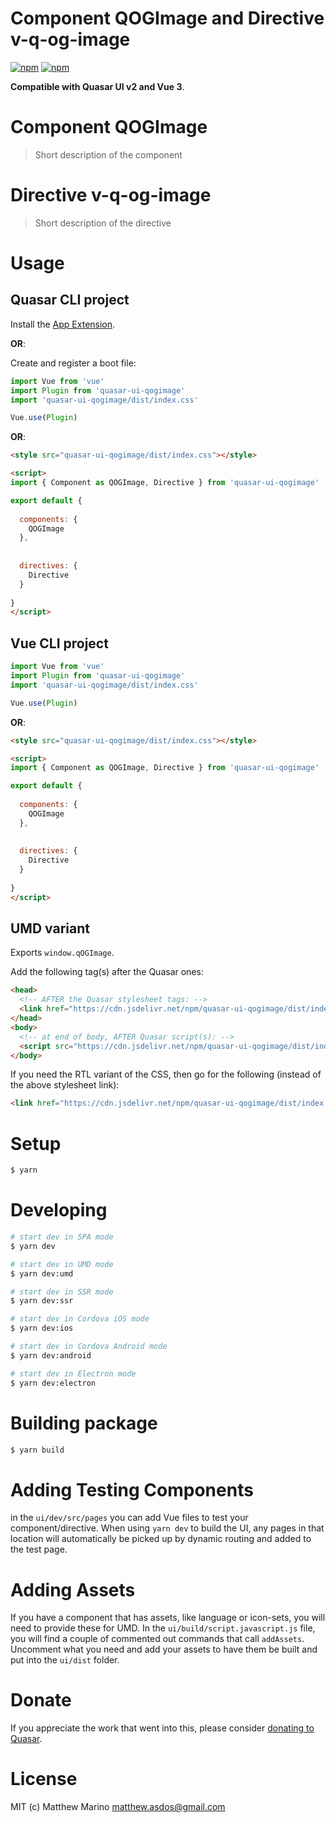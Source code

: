 # Component QOGImage and Directive v-q-og-image

[![npm](https://img.shields.io/npm/v/quasar-ui-qogimage.svg?label=quasar-ui-qogimage)](https://www.npmjs.com/package/quasar-ui-qogimage)
[![npm](https://img.shields.io/npm/dt/quasar-ui-qogimage.svg)](https://www.npmjs.com/package/quasar-ui-qogimage)

**Compatible with Quasar UI v2 and Vue 3**.


# Component QOGImage
> Short description of the component



# Directive v-q-og-image
> Short description of the directive


# Usage

## Quasar CLI project


Install the [App Extension](../app-extension).

**OR**:


Create and register a boot file:

```js
import Vue from 'vue'
import Plugin from 'quasar-ui-qogimage'
import 'quasar-ui-qogimage/dist/index.css'

Vue.use(Plugin)
```

**OR**:

```html
<style src="quasar-ui-qogimage/dist/index.css"></style>

<script>
import { Component as QOGImage, Directive } from 'quasar-ui-qogimage'

export default {
  
  components: {
    QOGImage
  },
  
  
  directives: {
    Directive
  }
  
}
</script>
```

## Vue CLI project

```js
import Vue from 'vue'
import Plugin from 'quasar-ui-qogimage'
import 'quasar-ui-qogimage/dist/index.css'

Vue.use(Plugin)
```

**OR**:

```html
<style src="quasar-ui-qogimage/dist/index.css"></style>

<script>
import { Component as QOGImage, Directive } from 'quasar-ui-qogimage'

export default {
  
  components: {
    QOGImage
  },
  
  
  directives: {
    Directive
  }
  
}
</script>
```

## UMD variant

Exports `window.qOGImage`.

Add the following tag(s) after the Quasar ones:

```html
<head>
  <!-- AFTER the Quasar stylesheet tags: -->
  <link href="https://cdn.jsdelivr.net/npm/quasar-ui-qogimage/dist/index.min.css" rel="stylesheet" type="text/css">
</head>
<body>
  <!-- at end of body, AFTER Quasar script(s): -->
  <script src="https://cdn.jsdelivr.net/npm/quasar-ui-qogimage/dist/index.umd.min.js"></script>
</body>
```
If you need the RTL variant of the CSS, then go for the following (instead of the above stylesheet link):
```html
<link href="https://cdn.jsdelivr.net/npm/quasar-ui-qogimage/dist/index.rtl.min.css" rel="stylesheet" type="text/css">
```

# Setup
```bash
$ yarn
```

# Developing
```bash
# start dev in SPA mode
$ yarn dev

# start dev in UMD mode
$ yarn dev:umd

# start dev in SSR mode
$ yarn dev:ssr

# start dev in Cordova iOS mode
$ yarn dev:ios

# start dev in Cordova Android mode
$ yarn dev:android

# start dev in Electron mode
$ yarn dev:electron
```

# Building package
```bash
$ yarn build
```

# Adding Testing Components
in the `ui/dev/src/pages` you can add Vue files to test your component/directive. When using `yarn dev` to build the UI, any pages in that location will automatically be picked up by dynamic routing and added to the test page.

# Adding Assets
If you have a component that has assets, like language or icon-sets, you will need to provide these for UMD. In the `ui/build/script.javascript.js` file, you will find a couple of commented out commands that call `addAssets`. Uncomment what you need and add your assets to have them be built and put into the `ui/dist` folder.

# Donate
If you appreciate the work that went into this, please consider [donating to Quasar](https://donate.quasar.dev).

# License
MIT (c) Matthew Marino <matthew.asdos@gmail.com>
